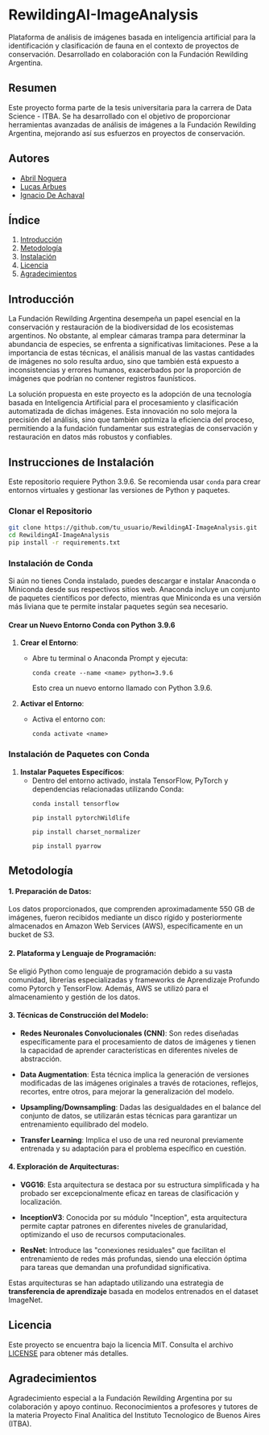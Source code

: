 # RewildingAI-ImageAnalysis
Plataforma de análisis de imágenes basada en inteligencia artificial para la identificación y clasificación de fauna en el contexto de proyectos de conservación. Desarrollado en colaboración con la Fundación Rewilding Argentina.

## Resumen
Este proyecto forma parte de la tesis universitaria para la carrera de Data Science - ITBA. Se ha desarrollado con el objetivo de proporcionar herramientas avanzadas de análisis de imágenes a la Fundación Rewilding Argentina, mejorando así sus esfuerzos en proyectos de conservación.

## Autores
- [Abril Noguera](https://github.com/abrilnoguera)
- [Lucas Arbues](https://github.com/lucasarbues)
- [Ignacio De Achaval](https://github.com/IgnacioAchaval)

## Índice
1. [Introducción](#introducción)
2. [Metodología](#metodología)
3. [Instalación](#instalación)
4. [Licencia](#licencia)
5. [Agradecimientos](#agradecimientos)

## Introducción
La Fundación Rewilding Argentina desempeña un papel esencial en la conservación y restauración de la biodiversidad de los ecosistemas argentinos. No obstante, al emplear cámaras trampa para determinar la abundancia de especies, se enfrenta a significativas limitaciones. Pese a la importancia de estas técnicas, el análisis manual de las vastas cantidades de imágenes no solo resulta arduo, sino que también está expuesto a inconsistencias y errores humanos, exacerbados por la proporción de imágenes que podrían no contener registros faunísticos.

La solución propuesta en este proyecto es la adopción de una tecnología basada en Inteligencia Artificial para el procesamiento y clasificación automatizada de dichas imágenes. Esta innovación no solo mejora la precisión del análisis, sino que también optimiza la eficiencia del proceso, permitiendo a la fundación fundamentar sus estrategias de conservación y restauración en datos más robustos y confiables.

## Instrucciones de Instalación

Este repositorio requiere Python 3.9.6. Se recomienda usar `conda` para crear entornos virtuales y gestionar las versiones de Python y paquetes.

### Clonar el Repositorio

```bash
git clone https://github.com/tu_usuario/RewildingAI-ImageAnalysis.git
cd RewildingAI-ImageAnalysis
pip install -r requirements.txt
```

### Instalación de Conda

Si aún no tienes Conda instalado, puedes descargar e instalar Anaconda o Miniconda desde sus respectivos sitios web. Anaconda incluye un conjunto de paquetes científicos por defecto, mientras que Miniconda es una versión más liviana que te permite instalar paquetes según sea necesario.

#### Crear un Nuevo Entorno Conda con Python 3.9.6

1. **Crear el Entorno**:
   - Abre tu terminal o Anaconda Prompt y ejecuta:
     ```
     conda create --name <name> python=3.9.6
     ```
     Esto crea un nuevo entorno llamado <name> con Python 3.9.6.

2. **Activar el Entorno**:
   - Activa el entorno con:
     ```
     conda activate <name>
     ```

### Instalación de Paquetes con Conda

1. **Instalar Paquetes Específicos**:
   - Dentro del entorno activado, instala TensorFlow, PyTorch y dependencias relacionadas utilizando Conda:
     ```
     conda install tensorflow
     ```
     ```
     pip install pytorchWildlife
     ```
     ```
     pip install charset_normalizer
     ```
     ```
     pip install pyarrow
     ```

## Metodología

#### 1. **Preparación de Datos**:
Los datos proporcionados, que comprenden aproximadamente 550 GB de imágenes, fueron recibidos mediante un disco rígido y posteriormente almacenados en Amazon Web Services (AWS), específicamente en un bucket de S3.

#### 2. **Plataforma y Lenguaje de Programación**:
Se eligió Python como lenguaje de programación debido a su vasta comunidad, librerías especializadas y frameworks de Aprendizaje Profundo como Pytorch y TensorFlow. Además, AWS se utilizó para el almacenamiento y gestión de los datos.

#### 3. **Técnicas de Construcción del Modelo**:

- **Redes Neuronales Convolucionales (CNN)**: Son redes diseñadas específicamente para el procesamiento de datos de imágenes y tienen la capacidad de aprender características en diferentes niveles de abstracción.

- **Data Augmentation**: Esta técnica implica la generación de versiones modificadas de las imágenes originales a través de rotaciones, reflejos, recortes, entre otros, para mejorar la generalización del modelo.

- **Upsampling/Downsampling**: Dadas las desigualdades en el balance del conjunto de datos, se utilizarán estas técnicas para garantizar un entrenamiento equilibrado del modelo.

- **Transfer Learning**: Implica el uso de una red neuronal previamente entrenada y su adaptación para el problema específico en cuestión.

#### 4. **Exploración de Arquitecturas**:

- **VGG16**: Esta arquitectura se destaca por su estructura simplificada y ha probado ser excepcionalmente eficaz en tareas de clasificación y localización.

- **InceptionV3**: Conocida por su módulo "Inception", esta arquitectura permite captar patrones en diferentes niveles de granularidad, optimizando el uso de recursos computacionales.

- **ResNet**: Introduce las "conexiones residuales" que facilitan el entrenamiento de redes más profundas, siendo una elección óptima para tareas que demandan una profundidad significativa.

Estas arquitecturas se han adaptado utilizando una estrategia de **transferencia de aprendizaje** basada en modelos entrenados en el dataset ImageNet.

## Licencia
Este proyecto se encuentra bajo la licencia MIT. Consulta el archivo [LICENSE](https://opensource.org/licenses/MIT) para obtener más detalles.

## Agradecimientos
Agradecimiento especial a la Fundación Rewilding Argentina por su colaboración y apoyo continuo.
Reconocimientos a profesores y tutores de la materia Proyecto Final Analitica del Instituto Tecnologico de Buenos Aires (ITBA).
